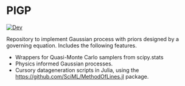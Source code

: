 # PIGP
[![Dev](https://img.shields.io/badge/docs-dev-blue.svg)](https://kislayaravi.github.io/pigp/)

Repository to implement Gaussian process with priors designed by a governing equation.
Includes the following features.
- Wrappers for Quasi-Monte Carlo samplers from scipy.stats
- Physics informed Gaussian processes.
- Cursory datageneration scripts in Julia, using the https://github.com/SciML/MethodOfLines.jl package.
